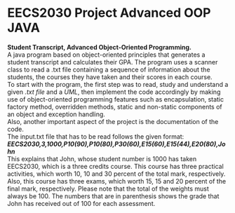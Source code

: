 # EECS2030 Project Advanced OOP JAVA
**Student Transcript, Advanced Object-Oriented Programming.**\
A java program based on object-oriented principles that generates a student transcript and calculates their GPA.
The program uses a scanner class to read a .txt file containing a sequence of information about the students, the courses they have taken and their scores in each course.\
To start with the program, the first step was to read, study and understand a given *.txt file* and a *UML*, then implement the code accordingly by making use of object-oriented programming features such as encapsulation, static factory method, overridden methods, static and non-static components of an object and exception handling.\
Also, another important aspect of the project is the documentation of the code.\
The input.txt file that has to be read follows the given format:\
***EECS2030,3,1000,P10(90),P10(80),P30(60),E15(60),E15(44),E20(80),John***\
This explains that John, whose student number is 1000 has taken EECS2030, which is a three credits course. This
course has three practical activities, which worth 10, 10 and 30 percent of the total mark, respectively. Also,
this course has three exams, which worth 15, 15 and 20 percent of the final mark, respectively. Please note that
the total of the weights must always be 100. The numbers that are in parenthesis shows the grade that John
has received out of 100 for each assessment. 

